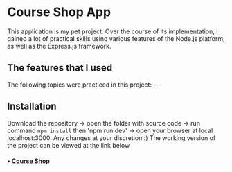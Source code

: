 # Course Shop App

  This application is my pet project. Over the course of its implementation, I gained a lot of practical skills using various features of the Node.js platform, as well as the Express.js framework. 

## The features that I used

  The following topics were practiced in this project: 
    - 
    
## Installation
  Download the repository -> open the folder with source code -> run command ```npm install``` then 'npm run dev' -> open your browser at local localhost:3000. Any changes at your discretion :)
  The working version of the project can be viewed at the link below

#### • [Course Shop](https://mysterious-brushlands-67114.herokuapp.com/)
